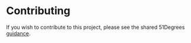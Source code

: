 # Contributing

If you wish to contribute to this project, please see the shared 51Degrees
[guidance](https://github.com/51Degrees/common-ci/blob/main/CONTRIBUTING.md).